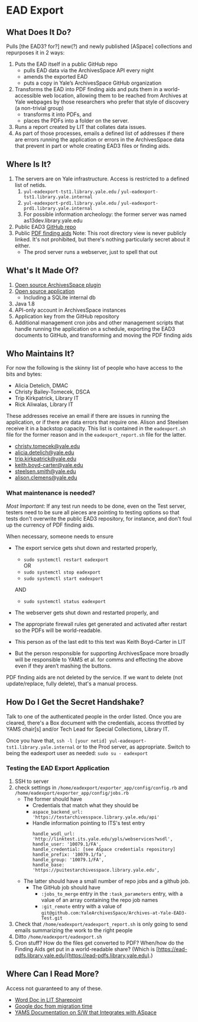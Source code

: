 # EAD Export

## What Does It Do?
Pulls [the EAD3? for?] new(?) and newly published [ASpace] collections and repurposes it in 2 ways:
1. Puts the EAD itself in a public GitHub repo
	+ pulls EAD data via the ArchivesSpace API every night
	+ amends the exported EAD
	+ puts a copy in Yale’s ArchivesSpace GitHub organization
1. Transforms the EAD into PDF finding aids and puts them in a world-accessible web location, allowing them to be reached from Archives at Yale webpages by those researchers who prefer that style of discovery (a non-trivial group)
	+ transforms it into PDFs, and
	+ places the PDFs into a folder on the server.
1. Runs a report created by LIT that collates data issues.
1. As part of those processes, emails a defined list of addresses if there are errors running the application or errors in the ArchivesSpace data that prevent in part or whole creating EAD3 files or finding aids.

## Where Is It?

1. The servers are on Yale infrastructure. Access is restricted to a defined list of netids.
	1. `yul-eadexport-tst1.library.yale.edu` / `yul-eadexport-tst1.library.yale.internal`
	1. `yul-eadexport-prd1.library.yale.edu` / `yul-eadexport-prd1.library.yale.internal`
	1. For possible information archeology: the former server was named as13dev.library.yale.edu
1. Public EAD3 [GitHub repo](https://github.com/YaleArchivesSpace/Archives-at-Yale-EAD3)
1. Public [PDF finding aids](https://ead-pdfs.library.yale.edu/) Note: This root directory view is never publicly linked. It's not prohibited, but there's nothing particularly secret about it either.
	+ The prod server runs a webserver, just to spell that out

## What's It Made Of?

1. [Open source ArchivesSpace plugin](https://github.com/YaleArchivesSpace/ead_export_addon.git)
1. [Open source application](https://github.com/hudmol/archivesspace_export_service)
	+ Including a SQLite internal db
1. Java 1.8
1. API-only account in ArchivesSpace instances
1. Application key from the GitHub repository
1. Additional management cron jobs and other management scripts that handle running the application on a schedule, exporting the EAD3 documents to GitHub, and transforming and moving the PDF finding aids

## Who Maintains It?

For now the following is the skinny list of people who have access to the bits and bytes:
+ Alicia Detelich, DMAC
+ Christy Bailey-Tomecek, DSCA
+ Trip Kirkpatrick, Library IT
+ Rick Aliwalas, Library IT

These addresses receive an email if there are issues in running the application, or if there are data errors that require one. Alison and Steelsen receive it in a backstop capacity. This list is contained in the `eadexport.sh` file for the former reason and in the `eadexport_report.sh` file for the latter.
+ [christy.tomecek@yale.edu](mailto:christy.tomecek@yale.edu)
+ [alicia.detelich@yale.edu](mailto:alicia.detelich@yale.edu)
+ [trip.kirkpatrick@yale.edu](mailto:trip.kirkpatrick@yale.edu)
+ keith.boyd-carter@yale.edu
+ steelsen.smith@yale.edu
+ alison.clemens@yale.edu

### What maintenance is needed?

*Most Important:* If any test run needs to be done, even on the Test server, testers need to be sure all pieces are pointing to testing options so that tests don't overwrite the public EAD3 repository, for instance, and don't foul up the currency of PDF finding aids.

When necessary, someone needs to ensure
+ The export service gets shut down and restarted properly,
	+ `sudo systemctl restart eadexport`  
	OR
	+ `sudo systemctl stop eadexport`
	+ `sudo systemctl start eadexport`  

	AND
	+ `sudo systemctl status eadexport`
+ The webserver gets shut down and restarted properly, and
+ The appropriate firewall rules get generated and activated after restart so the PDFs will be world-readable.
+ This person as of the last edit to this text was Keith Boyd-Carter in LIT
+ But the person responsible for supporting ArchivesSpace more broadly will be responsible to YAMS et al. for comms and effecting the above even if they aren’t mashing the buttons.

PDF finding aids are not deleted by the service. If we want to delete (not update/replace, fully delete), that's a manual process.

## How Do I Get the Secret Handshake?

Talk to one of the authenticated people in the order listed. Once you are cleared, there's a Box document with the credentials, access throttled by YAMS chair[s] and/or Tech Lead for Special Collections, Library IT.

Once you have that, `ssh -l [your netid] yul-eadexport-tst1.library.yale.internal` or to the Prod server, as appropriate.
Switch to being the eadexport user as needed: `sudo su - eadexport`

### Testing the EAD Export Application

1. SSH to server
1. check settings in `/home/eadexport/exporter_app/config/config.rb` and `/home/eadexport/exporter_app/config/jobs.rb`
	+ The former should have
		+ Credentials that match what they should be
		+ `aspace_backend_url: 'https://testarchivesspace.library.yale.edu/api'`
		+ Handle information pointing to ITS's test entry
			```
			handle_wsdl_url: 'http://linktest.its.yale.edu/ypls/webservices?wsdl',
			handle_user: '10079.1/FA',
			handle_credential: [see ASpace credentials repository]
			handle_prefix: '10079.1/fa',
			handle_group: '10079.1/FA',
			handle_base: 'https://puitestarchivesspace.library.yale.edu',
			```
	+ The latter should have a small number of repo jobs and a github job.
		+ The GitHub job should have
			+ `:jobs_to_merge` entry in the `:task_parameters` entry, with a value of an array containing the repo job names
			+ `:git_remote` entry with a value of  `git@github.com:YaleArchivesSpace/Archives-at-Yale-EAD3-Test.git`
1. Check that `/home/eadexport/eadexport_report.sh` is only going to send emails summarizing the work to the right people
1. Ditto `/home/eadexport/eadexport.sh`
1. Cron stuff? How do the files get converted to PDF? When/how do the Finding Aids get put in a world-readable share? (Which is [https://ead-pdfs.library.yale.edu](https://ead-pdfs.library.yale.edu).)

## Where Can I Read More?

Access not guaranteed to any of these.

+ [Word Doc in LIT Sharepoint](https://yaleedu.sharepoint.com/sites/library.it.teams2/Shared%20Documents/(AMS)%20Archival%20Management%20Systems/Tech_Lead_Documentation/Management_and_Projects.docx?web=1)
+ [Google doc from migration time](https://docs.google.com/document/d/1e_QhZAPbeuFijZ6JW6bvt9M70LoGb-BwcVFrSY00Og8/edit#)
+ [YAMS Documentation on S/W that Integrates with ASpace](https://docs.google.com/document/d/1cOlvR1narvXfrWrQoC4QqvgFgpmtWQi0fyE_2Gkfszo/edit)

